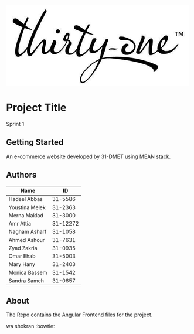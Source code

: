 ![](src/assets/logo.jpg)
# Project Title

Sprint 1

## Getting Started

An e-commerce website developed by 31-DMET using MEAN stack.


## Authors

| Name         | ID      |
| ------------ | ------- |
| Hadeel Abbas | 31-5586 |
| Youstina Melek | 31-2363 |
| Merna Maklad | 31-3000 |
| Amr Attia | 31-12272 |
| Nagham Asharf | 31-1058 |
| Ahmed Ashour | 31-7631 |
| Zyad Zakria | 31-0935 |
| Omar Ehab | 31-5003 |
| Mary Hany | 31-2403 |
| Monica Bassem | 31-1542 |
| Sandra Sameh | 31-0657 |



## About


The Repo contains the Angular Frontend files for the project.

wa shokran :bowtie:
